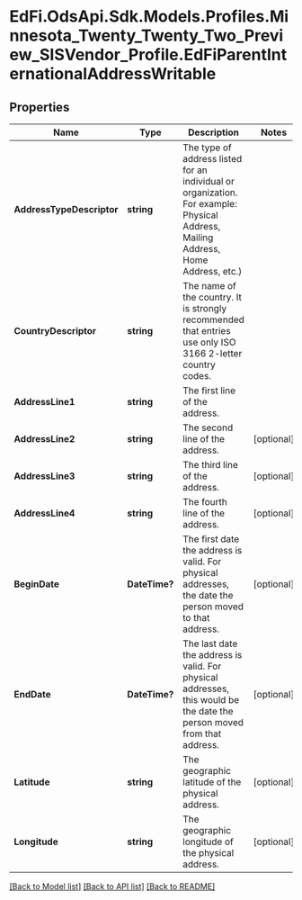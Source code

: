 # EdFi.OdsApi.Sdk.Models.Profiles.Minnesota_Twenty_Twenty_Two_Preview_SISVendor_Profile.EdFiParentInternationalAddressWritable
## Properties

Name | Type | Description | Notes
------------ | ------------- | ------------- | -------------
**AddressTypeDescriptor** | **string** | The type of address listed for an individual or organization. For example:  Physical Address, Mailing Address, Home Address, etc.) | 
**CountryDescriptor** | **string** | The name of the country. It is strongly recommended that entries use only ISO 3166 2-letter country codes. | 
**AddressLine1** | **string** | The first line of the address. | 
**AddressLine2** | **string** | The second line of the address. | [optional] 
**AddressLine3** | **string** | The third line of the address. | [optional] 
**AddressLine4** | **string** | The fourth line of the address. | [optional] 
**BeginDate** | **DateTime?** | The first date the address is valid. For physical addresses, the date the person moved to that address. | [optional] 
**EndDate** | **DateTime?** | The last date the address is valid. For physical addresses, this would be the date the person moved from that address. | [optional] 
**Latitude** | **string** | The geographic latitude of the physical address. | [optional] 
**Longitude** | **string** | The geographic longitude of the physical address. | [optional] 

[[Back to Model list]](../README.md#documentation-for-models) [[Back to API list]](../README.md#documentation-for-api-endpoints) [[Back to README]](../README.md)

